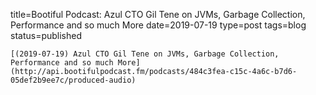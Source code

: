 
title=Bootiful Podcast: Azul CTO Gil Tene on JVMs, Garbage Collection, Performance and so much More
date=2019-07-19
type=post
tags=blog
status=published
~~~~~~
[(2019-07-19) Azul CTO Gil Tene on JVMs, Garbage Collection, Performance and so much More](http://api.bootifulpodcast.fm/podcasts/484c3fea-c15c-4a6c-b7d6-05def2b9ee7c/produced-audio) 
            